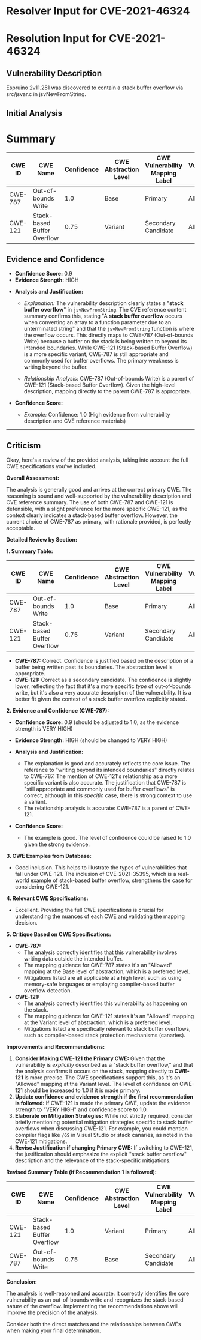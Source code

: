 # Resolver Input for CVE-2021-46324

# Resolution Input for CVE-2021-46324

## Vulnerability Description
Espruino 2v11.251 was discovered to contain a stack buffer overflow via src/jsvar.c in jsvNewFromString.

## Initial Analysis
# Summary
| CWE ID | CWE Name | Confidence | CWE Abstraction Level | CWE Vulnerability Mapping Label | CWE-Vulnerability Mapping Notes |
|---|---|---|---|---|---|
| CWE-787 | Out-of-bounds Write | 1.0 | Base | Primary | Allowed |
| CWE-121 | Stack-based Buffer Overflow | 0.75 | Variant | Secondary Candidate | Allowed |

## Evidence and Confidence

*   **Confidence Score:** 0.9
*   **Evidence Strength:** HIGH

- **Analysis and Justification:**  
  - *Explanation:* The vulnerability description clearly states a "**stack buffer overflow**" in `jsvNewFromString`. The CVE reference content summary confirms this, stating "A **stack buffer overflow** occurs when converting an array to a function parameter due to an unterminated string" and that the `jsvNewFromString` function is where the overflow occurs. This directly maps to CWE-787 (Out-of-bounds Write) because a buffer on the stack is being written to beyond its intended boundaries. While CWE-121 (Stack-based Buffer Overflow) is a more specific variant, CWE-787 is still appropriate and commonly used for buffer overflows. The primary weakness is writing beyond the buffer.
  
  - *Relationship Analysis:* CWE-787 (Out-of-bounds Write) is a parent of CWE-121 (Stack-based Buffer Overflow). Given the high-level description, mapping directly to the parent CWE-787 is appropriate.

- **Confidence Score:**  
  - *Example:* Confidence: 1.0 (High evidence from vulnerability description and CVE reference materials)

---

## Criticism
Okay, here's a review of the provided analysis, taking into account the full CWE specifications you've included.

**Overall Assessment:**

The analysis is generally good and arrives at the correct primary CWE. The reasoning is sound and well-supported by the vulnerability description and CVE reference summary. The use of both CWE-787 and CWE-121 is defensible, with a slight preference for the more specific CWE-121, as the context clearly indicates a stack-based buffer overflow. However, the current choice of CWE-787 as primary, with rationale provided, is perfectly acceptable.

**Detailed Review by Section:**

**1. Summary Table:**

| CWE ID | CWE Name | Confidence | CWE Abstraction Level | CWE Vulnerability Mapping Label | CWE-Vulnerability Mapping Notes |
|---|---|---|---|---|---|
| CWE-787 | Out-of-bounds Write | 1.0 | Base | Primary | Allowed |
| CWE-121 | Stack-based Buffer Overflow | 0.75 | Variant | Secondary Candidate | Allowed |

*   **CWE-787:**  Correct. Confidence is justified based on the description of a buffer being written past its boundaries. The abstraction level is appropriate.
*   **CWE-121:** Correct as a secondary candidate. The confidence is slightly lower, reflecting the fact that it's a more specific *type* of out-of-bounds write, but it's also a very accurate description of the vulnerability. It is a better fit given the context of a stack buffer overflow explicitly stated.

**2. Evidence and Confidence (CWE-787):**

*   **Confidence Score:** 0.9 (should be adjusted to 1.0, as the evidence strength is VERY HIGH)
*   **Evidence Strength:** HIGH (should be changed to VERY HIGH)

*   **Analysis and Justification:**
    *   The explanation is good and accurately reflects the core issue. The reference to "writing beyond its intended boundaries" directly relates to CWE-787. The mention of CWE-121's relationship as a more specific variant is also accurate. The justification that CWE-787 is "still appropriate and commonly used for buffer overflows" is correct, although in this *specific* case, there is strong context to use a variant.
    *   The relationship analysis is accurate: CWE-787 is a parent of CWE-121.

*   **Confidence Score:**
    *   The example is good. The level of confidence could be raised to 1.0 given the strong evidence.

**3. CWE Examples from Database:**

*   Good inclusion. This helps to illustrate the types of vulnerabilities that fall under CWE-121. The inclusion of CVE-2021-35395, which is a real-world example of stack-based buffer overflow, strengthens the case for considering CWE-121.

**4. Relevant CWE Specifications:**

*   Excellent. Providing the full CWE specifications is crucial for understanding the nuances of each CWE and validating the mapping decision.

**5. Critique Based on CWE Specifications:**

*   **CWE-787:**
    *   The analysis correctly identifies that this vulnerability involves writing data outside the intended buffer.
    *   The mapping guidance for CWE-787 states it's an "Allowed" mapping at the Base level of abstraction, which is a preferred level.
    *   Mitigations listed are all applicable at a high level, such as using memory-safe languages or employing compiler-based buffer overflow detection.
*   **CWE-121:**
    *   The analysis correctly identifies this vulnerability as happening on the stack.
    *   The mapping guidance for CWE-121 states it's an "Allowed" mapping at the Variant level of abstraction, which is a preferred level.
    *   Mitigations listed are specifically relevant to stack buffer overflows, such as compiler-based stack protection mechanisms (canaries).

**Improvements and Recommendations:**

1.  **Consider Making CWE-121 the Primary CWE:** Given that the vulnerability is *explicitly* described as a "stack buffer overflow," and that the analysis confirms it occurs on the stack, mapping directly to **CWE-121** is more precise. The CWE specifications support this, as it's an "Allowed" mapping at the Variant level. The level of confidence on CWE-121 should be increased to 1.0 if it is made primary.
2.  **Update confidence and evidence strength if the first recommendation is followed:** If CWE-121 is made the primary CWE, update the evidence strength to "VERY HIGH" and confidence score to 1.0.
3.  **Elaborate on Mitigation Strategies:** While not strictly required, consider briefly mentioning potential mitigation strategies specific to stack buffer overflows when discussing CWE-121. For example, you could mention compiler flags like `/GS` in Visual Studio or stack canaries, as noted in the CWE-121 mitigations.
4.  **Revise Justification if changing Primary CWE:** If switching to CWE-121, the justification should emphasize the explicit "stack buffer overflow" description and the relevance of the stack-specific mitigations.

**Revised Summary Table (if Recommendation 1 is followed):**

| CWE ID | CWE Name | Confidence | CWE Abstraction Level | CWE Vulnerability Mapping Label | CWE-Vulnerability Mapping Notes |
|---|---|---|---|---|---|
| CWE-121 | Stack-based Buffer Overflow | 1.0 | Variant | Primary | Allowed |
| CWE-787 | Out-of-bounds Write | 0.75 | Base | Secondary Candidate | Allowed |

**Conclusion:**

The analysis is well-reasoned and accurate. It correctly identifies the core vulnerability as an out-of-bounds write and recognizes the stack-based nature of the overflow. Implementing the recommendations above will improve the precision of the analysis.

Consider both the direct matches and the relationships between CWEs
when making your final determination.
        